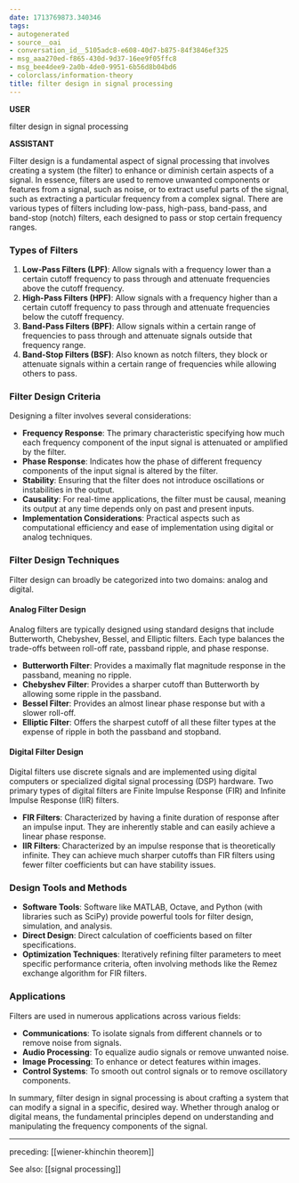 ```yaml
---
date: 1713769873.340346
tags:
- autogenerated
- source__oai
- conversation_id__5105adc8-e608-40d7-b875-84f3846ef325
- msg_aaa270ed-f865-430d-9d37-16ee9f05ffc8
- msg_bee4dee9-2a0b-4de0-9951-6b56d8b04bd6
- colorclass/information-theory
title: filter design in signal processing
---
```


**USER**

filter design in signal processing


**ASSISTANT**

Filter design is a fundamental aspect of signal processing that involves creating a system (the filter) to enhance or diminish certain aspects of a signal. In essence, filters are used to remove unwanted components or features from a signal, such as noise, or to extract useful parts of the signal, such as extracting a particular frequency from a complex signal. There are various types of filters including low-pass, high-pass, band-pass, and band-stop (notch) filters, each designed to pass or stop certain frequency ranges.

### Types of Filters

1. **Low-Pass Filters (LPF)**: Allow signals with a frequency lower than a certain cutoff frequency to pass through and attenuate frequencies above the cutoff frequency.
2. **High-Pass Filters (HPF)**: Allow signals with a frequency higher than a certain cutoff frequency to pass through and attenuate frequencies below the cutoff frequency.
3. **Band-Pass Filters (BPF)**: Allow signals within a certain range of frequencies to pass through and attenuate signals outside that frequency range.
4. **Band-Stop Filters (BSF)**: Also known as notch filters, they block or attenuate signals within a certain range of frequencies while allowing others to pass.

### Filter Design Criteria

Designing a filter involves several considerations:
- **Frequency Response**: The primary characteristic specifying how much each frequency component of the input signal is attenuated or amplified by the filter.
- **Phase Response**: Indicates how the phase of different frequency components of the input signal is altered by the filter.
- **Stability**: Ensuring that the filter does not introduce oscillations or instabilities in the output.
- **Causality**: For real-time applications, the filter must be causal, meaning its output at any time depends only on past and present inputs.
- **Implementation Considerations**: Practical aspects such as computational efficiency and ease of implementation using digital or analog techniques.

### Filter Design Techniques

Filter design can broadly be categorized into two domains: analog and digital.

#### Analog Filter Design
Analog filters are typically designed using standard designs that include Butterworth, Chebyshev, Bessel, and Elliptic filters. Each type balances the trade-offs between roll-off rate, passband ripple, and phase response.
- **Butterworth Filter**: Provides a maximally flat magnitude response in the passband, meaning no ripple.
- **Chebyshev Filter**: Provides a sharper cutoff than Butterworth by allowing some ripple in the passband.
- **Bessel Filter**: Provides an almost linear phase response but with a slower roll-off.
- **Elliptic Filter**: Offers the sharpest cutoff of all these filter types at the expense of ripple in both the passband and stopband.

#### Digital Filter Design
Digital filters use discrete signals and are implemented using digital computers or specialized digital signal processing (DSP) hardware. Two primary types of digital filters are Finite Impulse Response (FIR) and Infinite Impulse Response (IIR) filters.
- **FIR Filters**: Characterized by having a finite duration of response after an impulse input. They are inherently stable and can easily achieve a linear phase response.
- **IIR Filters**: Characterized by an impulse response that is theoretically infinite. They can achieve much sharper cutoffs than FIR filters using fewer filter coefficients but can have stability issues.

### Design Tools and Methods
- **Software Tools**: Software like MATLAB, Octave, and Python (with libraries such as SciPy) provide powerful tools for filter design, simulation, and analysis.
- **Direct Design**: Direct calculation of coefficients based on filter specifications.
- **Optimization Techniques**: Iteratively refining filter parameters to meet specific performance criteria, often involving methods like the Remez exchange algorithm for FIR filters.

### Applications
Filters are used in numerous applications across various fields:
- **Communications**: To isolate signals from different channels or to remove noise from signals.
- **Audio Processing**: To equalize audio signals or remove unwanted noise.
- **Image Processing**: To enhance or detect features within images.
- **Control Systems**: To smooth out control signals or to remove oscillatory components.

In summary, filter design in signal processing is about crafting a system that can modify a signal in a specific, desired way. Whether through analog or digital means, the fundamental principles depend on understanding and manipulating the frequency components of the signal.


---

preceding: [[wiener-khinchin theorem]]

See also: [[signal processing]]